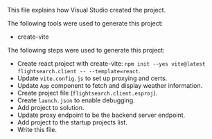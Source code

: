 This file explains how Visual Studio created the project.

The following tools were used to generate this project:
- create-vite

The following steps were used to generate this project:
- Create react project with create-vite: `npm init --yes vite@latest flightsearch.client -- --template=react`.
- Update `vite.config.js` to set up proxying and certs.
- Update `App` component to fetch and display weather information.
- Create project file (`flightsearch.client.esproj`).
- Create `launch.json` to enable debugging.
- Add project to solution.
- Update proxy endpoint to be the backend server endpoint.
- Add project to the startup projects list.
- Write this file.
